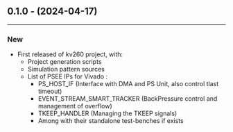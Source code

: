 ## 0.1.0 - (2024-04-17)
---

### New
* First released of kv260 project, with:
    - Project generation scripts
    - Simulation pattern sources
    - List of PSEE IPs for Vivado :
      - PS_HOST_IF (Interface with DMA and PS Unit, also control tlast timeout)
      - EVENT_STREAM_SMART_TRACKER (BackPressure control and management of overflow)
      - TKEEP_HANDLER (Managing the TKEEP signals)
      - Among with their standalone test-benches if exists
